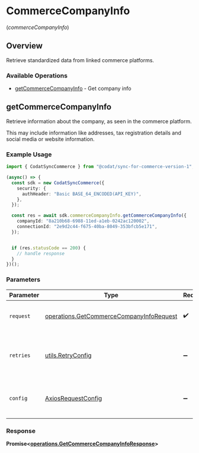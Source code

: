 # CommerceCompanyInfo
(*commerceCompanyInfo*)

## Overview

Retrieve standardized data from linked commerce platforms.

### Available Operations

* [getCommerceCompanyInfo](#getcommercecompanyinfo) - Get company info

## getCommerceCompanyInfo

Retrieve information about the company, as seen in the commerce platform.

This may include information like addresses, tax registration details and social media or website information.

### Example Usage

```typescript
import { CodatSyncCommerce } from "@codat/sync-for-commerce-version-1";

(async() => {
  const sdk = new CodatSyncCommerce({
    security: {
      authHeader: "Basic BASE_64_ENCODED(API_KEY)",
    },
  });

  const res = await sdk.commerceCompanyInfo.getCommerceCompanyInfo({
    companyId: "8a210b68-6988-11ed-a1eb-0242ac120002",
    connectionId: "2e9d2c44-f675-40ba-8049-353bfcb5e171",
  });


  if (res.statusCode == 200) {
    // handle response
  }
})();
```

### Parameters

| Parameter                                                                                            | Type                                                                                                 | Required                                                                                             | Description                                                                                          |
| ---------------------------------------------------------------------------------------------------- | ---------------------------------------------------------------------------------------------------- | ---------------------------------------------------------------------------------------------------- | ---------------------------------------------------------------------------------------------------- |
| `request`                                                                                            | [operations.GetCommerceCompanyInfoRequest](../../models/operations/getcommercecompanyinforequest.md) | :heavy_check_mark:                                                                                   | The request object to use for the request.                                                           |
| `retries`                                                                                            | [utils.RetryConfig](../../models/utils/retryconfig.md)                                               | :heavy_minus_sign:                                                                                   | Configuration to override the default retry behavior of the client.                                  |
| `config`                                                                                             | [AxiosRequestConfig](https://axios-http.com/docs/req_config)                                         | :heavy_minus_sign:                                                                                   | Available config options for making requests.                                                        |


### Response

**Promise<[operations.GetCommerceCompanyInfoResponse](../../models/operations/getcommercecompanyinforesponse.md)>**

